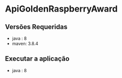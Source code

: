 # ApiGoldenRaspberryAward

## Versões Requeridas
* java : 8
* maven: 3.8.4


## Executar a aplicação
* java : 8



